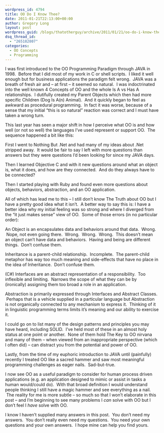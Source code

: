 ```yaml
---
wordpress_id: 4794
title: OO Do I Know Thee?
date: 2011-01-21T22:13:00+00:00
author: Gregory Long
layout: post
wordpress_guid: /blogs/thatotherguy/archive/2011/01/21/oo-do-i-know-thee.aspx
dsq_thread_id:
  - "265182807"
categories:
  - OO Concepts
  - Programming
---
```

I was first introduced to the OO Programming Paradigm through JAVA in 1998. &nbsp;Before that I did most of my work in C or shell scripts. &nbsp;I liked it well enough but for business applications the paradigm felt wrong. &nbsp;JAVA was a breath of fresh air and &#8211; at first &#8211; it seemed so natural. &nbsp;I was indoctrinated into the well known 4 Concepts of OO and the whole Is A vs Has A relationships. &nbsp;I dutifully created my Parent Objects which then had more specific Children (Dog Is A(n) Animal). &nbsp;And it quickly began to feel as awkward as procedural programming. &nbsp;In fact it was worse, because of a sense that my initial &#8220;this is so natural&#8221; reaction was correct and I must have taken a wrong turn.

This last year has seen a major shift in how I perceive what OO is and how well (or not so well) the languages I&#8217;ve used represent or support OO. &nbsp;The sequence happened a bit like this:

First I went to Nothing But .Net and had many of my ideas about .Net stripped away. &nbsp;It would be fair to say I left with more questions than answers but they were questions I&#8217;d been looking for since my JAVA days.

Then I learned Objective C and with it new questions around what an object is, what it does, and how are they connected. &nbsp;And do they always have to be connected?

Then I started playing with Ruby and found even more questions about objects, behaviors, abstraction, and an OO application.

All of which has lead me to this &#8211; I still don&#8217;t know The Truth about OO but I have a pretty good idea what it isn&#8217;t. &nbsp;A better way to say this is: I have a better idea why my initial feeling was so strong and where I diverged from the &#8220;it just makes sense&#8221; view of OO. &nbsp;Some of those errors (in no particular order):

An Object is an encapsulates data and behaviors around that data. &nbsp;Wrong. &nbsp;Nope, not even going there. &nbsp;Wrong. &nbsp;Wrong. &nbsp;Wrong. &nbsp;This doesn&#8217;t mean an object can&#8217;t have data and behaviors. &nbsp;Having and being are different things. &nbsp;Don&#8217;t confuse them.

Inheritance is a parent-child relationship. &nbsp;Incomplete. &nbsp;The parent-child metaphor has way too much meaning and side-effects that have no place in the idea of Inheritance. &nbsp;Don&#8217;t confuse them.

(C#) Interfaces are an abstract representation of a responsibility. &nbsp;Too inflexible and limiting. &nbsp;Narrows the scope of what they can be by (ironically) assigning them too broad a role in an application.

Abstraction is primarily expressed through Interfaces and Abstract Classes. &nbsp;Perhaps that is a vehicle supplied in a particular language but Abstraction is not organically connected to any mechanism to express it. &nbsp;Thinking of it in linguistic programming terms limits it&#8217;s meaning and our ability to exercise it.

I could go on to list many of the design patterns and principles you may have heard, including SOLID. &nbsp;I&#8217;ve held most of these in an almost holy status at one point or another. &nbsp;None of them hold The Key to OO nirvana and many of them &#8211; when viewed from an inappropriate perspective (which I often did) &#8211; can distract you from the potential and power of OO.

Lastly, from the time of my euphoric introduction to JAVA until (painfully) recently I treated OO like a sacred hammer and saw most meaningful programming challenges as eager nails. &nbsp;Sad-but-true.

I now see OO as a useful paradigm to consider for human process driven applications (e.g. an application designed to mimic or assist in tasks a human would/could do). &nbsp;With that broad definition I would understand people thinking I still have a magic hammer and see everything as a nail. &nbsp;The reality for me is more subtle &#8211; so much so that I won&#8217;t elaborate in this post &#8211; and I&#8217;m beginning to see many problems I _can_ solve with OO but I don&#8217;t feel I _have_ solve with OO.

I know I haven&#8217;t supplied many answers in this post. &nbsp;You don&#8217;t need my answers. &nbsp;You don&#8217;t really even need my questions. &nbsp;You need your own questions and your own answers. &nbsp;I hope mine can help you find yours.